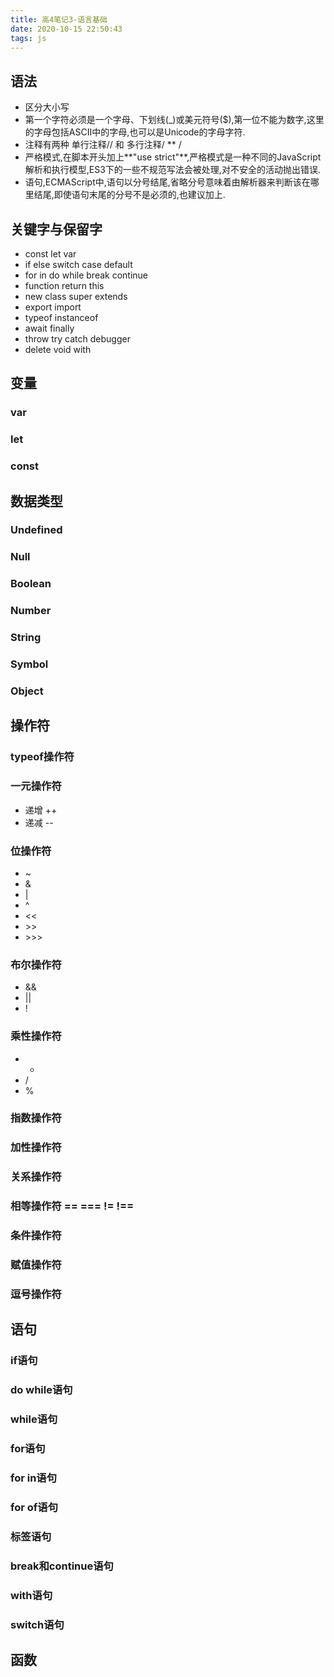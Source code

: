 ```yaml
---
title: 高4笔记3-语言基础
date: 2020-10-15 22:50:43
tags: js
---
```


## 语法
- 区分大小写
- 第一个字符必须是一个字母、下划线(_)或美元符号($),第一位不能为数字,这里的字母包括ASCII中的字母,也可以是Unicode的字母字符.
- 注释有两种 单行注释// 和 多行注释/ \*\* /
- 严格模式,在脚本开头加上**"use strict"**,严格模式是一种不同的JavaScript解析和执行模型,ES3下的一些不规范写法会被处理,对不安全的活动抛出错误.
- 语句,ECMAScript中,语句以分号结尾,省略分号意味着由解析器来判断该在哪里结尾,即使语句末尾的分号不是必须的,也建议加上.  

## 关键字与保留字
- const let var
- if else switch case default
- for in do while break continue
- function return this
- new class super extends
- export import
- typeof instanceof 
- await finally
- throw try catch debugger
- delete void with

## 变量
### var
### let
### const

## 数据类型
### Undefined
### Null
### Boolean
### Number
### String
### Symbol
### Object

## 操作符
### typeof操作符
### 一元操作符 
- 递增 ++ 
- 递减 \-\-  

### 位操作符 
- ~ 
- & 
- | 
- ^ 
- << 
- \>\>  
- \>\>\>
### 布尔操作符
- &&
- ||
- !  

### 乘性操作符
- *
- /
- %  

### 指数操作符
### 加性操作符
### 关系操作符 
### 相等操作符 == === != !==
### 条件操作符
### 赋值操作符
### 逗号操作符

## 语句
### if语句
### do while语句
### while语句
### for语句
### for in语句
### for of语句
### 标签语句
### break和continue语句
### with语句
### switch语句

## 函数